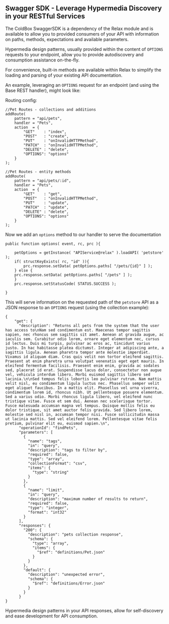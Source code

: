 ## Swagger SDK - Leverage Hypermedia Discovery in your RESTful Services

The ColdBox SwaggerSDK is a dependency of the Relax module and is available to allow you to provided consumers of your API with information on paths, methods, expectations and available parameters.

Hypermedia design patterns, usually provided within the content of `OPTIONS` requests to your endpoint, allow you to provide autodiscovery and consumption assistance on-the-fly.

For convenience, built-in methods are available within Relax to simplify the loading and parsing of your existing API documentation.

An example, leveraging an `OPTIONS` request for an endpoint (and using the Base REST handler), might look like:


Routing config:

```
//Pet Routes - collections and additions
addRoute(
	pattern = "api/pets",
	handler = "Pets",
	action  = {
		"GET"    : "index",
		"POST"   : "create",
		"PUT"    : "onInvalidHTTPMethod",
		"PATCH"  : "onInvalidHTTPMethod",
		"DELETE" : "delete",
		"OPTIONS": "options"
	}
);

//Pet Routes - entity methods
addRoute(
	pattern = "api/pets/:id",
	handler = "Pets",
	action  = {
		"GET"    : "get",
		"POST"   : "onInvalidHTTPMethod",
		"PUT"    : "update",
		"PATCH"  : "update",
		"DELETE" : "delete",
		"OPTIONS": "options"
	}
);
```


Now we add an `options` method to our handler to serve the documentation

```
public function options( event, rc, prc ){
    
    petOptions = getInstance( "APIService@relax" ).loadAPI( 'petstore' );
    if( structKeyExists( rc, "id" )){
    	prc.response.setData( petOptions.paths[ "/pets/{id}" ] );
    } else {
	prc.response.setData( petOptions.paths[ "/pets" ] );
    }
    prc.response.setStatusCode( STATUS.SUCCESS );

}
```

This will serve information on the requested path of the `petstore` API as a JSON response to an `OPTIONS` request (using the collection example):


```
{
    "get": {
      "description": "Returns all pets from the system that the user has access to\nNam sed condimentum est. Maecenas tempor sagittis sapien, nec rhoncus sem sagittis sit amet. Aenean at gravida augue, ac iaculis sem. Curabitur odio lorem, ornare eget elementum nec, cursus id lectus. Duis mi turpis, pulvinar ac eros ac, tincidunt varius justo. In hac habitasse platea dictumst. Integer at adipiscing ante, a sagittis ligula. Aenean pharetra tempor ante molestie imperdiet. Vivamus id aliquam diam. Cras quis velit non tortor eleifend sagittis. Praesent at enim pharetra urna volutpat venenatis eget eget mauris. In eleifend fermentum facilisis. Praesent enim enim, gravida ac sodales sed, placerat id erat. Suspendisse lacus dolor, consectetur non augue vel, vehicula interdum libero. Morbi euismod sagittis libero sed lacinia.\n\nSed tempus felis lobortis leo pulvinar rutrum. Nam mattis velit nisl, eu condimentum ligula luctus nec. Phasellus semper velit eget aliquet faucibus. In a mattis elit. Phasellus vel urna viverra, condimentum lorem id, rhoncus nibh. Ut pellentesque posuere elementum. Sed a varius odio. Morbi rhoncus ligula libero, vel eleifend nunc tristique vitae. Fusce et sem dui. Aenean nec scelerisque tortor. Fusce malesuada accumsan magna vel tempus. Quisque mollis felis eu dolor tristique, sit amet auctor felis gravida. Sed libero lorem, molestie sed nisl in, accumsan tempor nisi. Fusce sollicitudin massa ut lacinia mattis. Sed vel eleifend lorem. Pellentesque vitae felis pretium, pulvinar elit eu, euismod sapien.\n",
      "operationId": "findPets",
      "parameters": [
        {
          "name": "tags",
          "in": "query",
          "description": "tags to filter by",
          "required": false,
          "type": "array",
          "collectionFormat": "csv",
          "items": {
            "type": "string"
          }
        },
        {
          "name": "limit",
          "in": "query",
          "description": "maximum number of results to return",
          "required": false,
          "type": "integer",
          "format": "int32"
        }
      ],
      "responses": {
        "200": {
          "description": "pets collection response",
          "schema": {
            "type": "array",
            "items": {
              "$ref": "definitions/Pet.json"
            }
          }
        },
        "default": {
          "description": "unexpected error",
          "schema": {
            "$ref": "definitions/Error.json"
          }
        }
      }
}
```

Hypermedia design patterns in your API responses, allow for self-discovery and ease development for API consumption.



